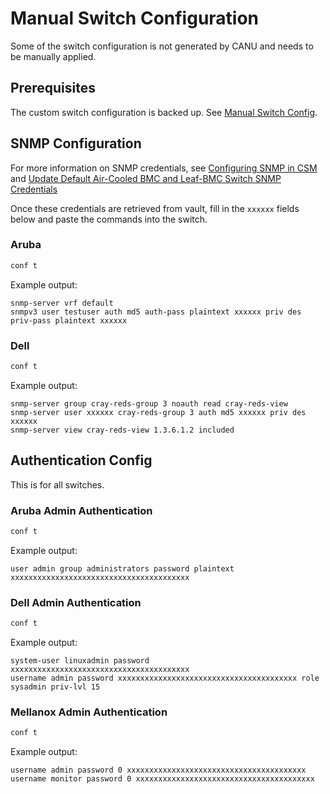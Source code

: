 # Manual Switch Configuration

Some of the switch configuration is not generated by CANU and needs to be manually applied.

## Prerequisites

The custom switch configuration is backed up. See [Manual Switch Config](manual_switch_config.md).

## SNMP Configuration

For more information on SNMP credentials, see [Configuring SNMP in CSM](configure_snmp.md) and [Update Default Air-Cooled BMC and Leaf-BMC Switch SNMP Credentials](../../../operations/security_and_authentication/Update_Default_Air-Cooled_BMC_and_Leaf_BMC_Switch_SNMP_Credentials.md)

Once these credentials are retrieved from vault, fill in the `xxxxxx` fields below and paste the commands into the switch.

### Aruba

```bash
conf t
```

Example output:

```text
snmp-server vrf default
snmpv3 user testuser auth md5 auth-pass plaintext xxxxxx priv des priv-pass plaintext xxxxxx
```

### Dell

```bash
conf t
```

Example output:

```text
snmp-server group cray-reds-group 3 noauth read cray-reds-view
snmp-server user xxxxxx cray-reds-group 3 auth md5 xxxxxx priv des xxxxxx
snmp-server view cray-reds-view 1.3.6.1.2 included
```

## Authentication Config

This is for all switches.

### Aruba Admin Authentication

```bash
conf t
```

Example output:

```text
user admin group administrators password plaintext xxxxxxxxxxxxxxxxxxxxxxxxxxxxxxxxxxxxxxxx
```

### Dell Admin Authentication

```bash
conf t
```

Example output:

```text
system-user linuxadmin password xxxxxxxxxxxxxxxxxxxxxxxxxxxxxxxxxxxxxxxx
username admin password xxxxxxxxxxxxxxxxxxxxxxxxxxxxxxxxxxxxxxxx role sysadmin priv-lvl 15
```

### Mellanox Admin Authentication

```bash
conf t
```

Example output:

```text
username admin password 0 xxxxxxxxxxxxxxxxxxxxxxxxxxxxxxxxxxxxxxxx
username monitor password 0 xxxxxxxxxxxxxxxxxxxxxxxxxxxxxxxxxxxxxxxx
```

